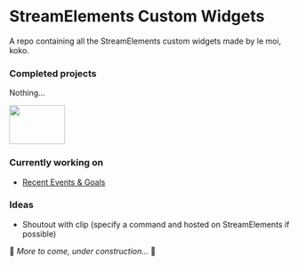 # StreamElements Custom Widgets

A repo containing all the StreamElements custom widgets made by le moi, koko.

### Completed projects
Nothing...

<img src="https://media.giphy.com/media/QZB0rrcGLljpu/giphy.gif" width="100" height="70" />

### Currently working on
- [Recent Events & Goals](./Recent%20Events%20%26%20Goals/)
### Ideas
- Shoutout with clip (specify a command and hosted on StreamElements if possible)

🚧 *More to come, under construction...* 🚧